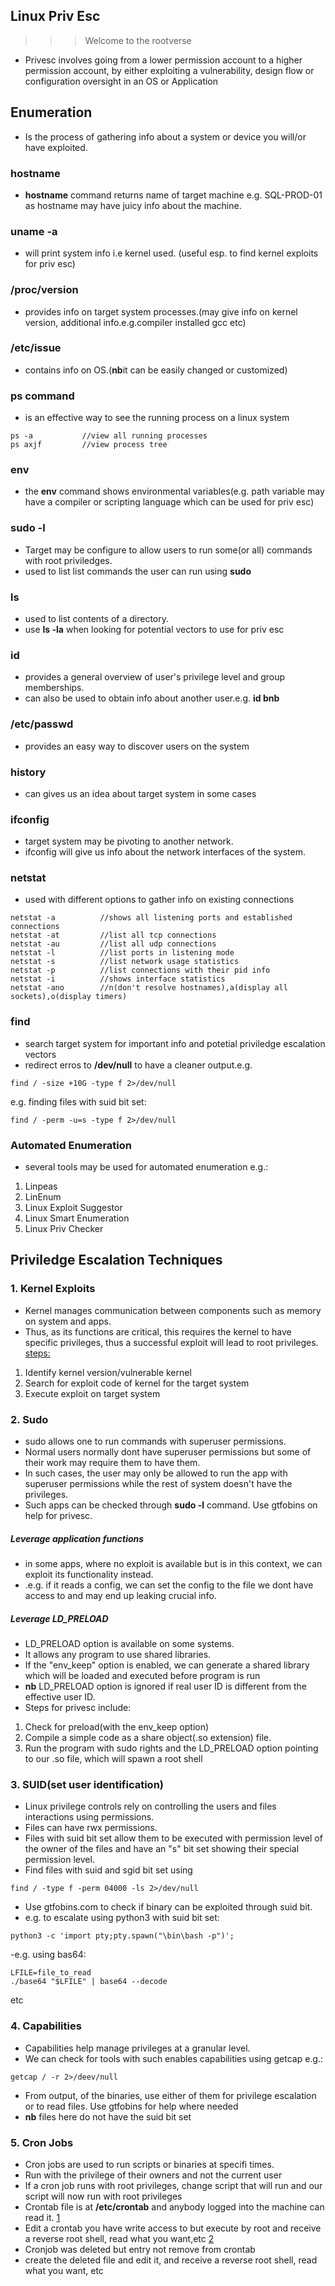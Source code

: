 ## Linux Priv Esc
>>> Welcome to the rootverse
- Privesc involves going from a lower permission account to a higher permission account, by either exploiting a vulnerability, design flow or configuration oversight in an OS or Application

## Enumeration
- Is the process of gathering info about a system or device you will/or have exploited.

### hostname
- **hostname** command returns name of target machine
e.g. SQL-PROD-01 as hostname may have juicy info about the machine.

### uname -a
- will print system info i.e kernel used. (useful esp. to find kernel exploits for priv esc)

### /proc/version
- provides info on target system processes.(may give info on kernel version, additional info.e.g.compiler installed gcc etc)

### /etc/issue
- contains info on OS.(**nb**it can be easily changed or customized)

### ps command
- is an effective way to see the running process on a linux system
```
ps -a			//view all running processes
ps axjf			//view process tree
```

### env
- the **env** command shows environmental variables(e.g. path variable may have a compiler or scripting language which can be used for priv esc)

### sudo -l
- Target may be configure to allow users to run some(or all) commands with root priviledges.
- used to list list commands the user can run using **sudo**

### ls
- used to list contents of a directory.
- use **ls -la** when looking for potential vectors to use for priv esc

### id
- provides a general overview of user's privilege level and group memberships.
- can also be used to obtain info about another user.e.g. **id bnb**

### /etc/passwd
- provides an easy way to discover users on the system

### history
- can gives us an idea about target system in some cases

### ifconfig
- target system may be pivoting to another network.
- ifconfig will give us info about the network interfaces of the system.

### netstat
- used with different options to gather info on existing connections
```
netstat -a			//shows all listening ports and established connections
netstat -at			//list all tcp connections
netstat -au			//list all udp connections
netstat -l			//list ports in listening mode
netstat -s			//list network usage statistics
netstat -p 			//list connections with their pid info
netstat -i			//shows interface statistics
netstat -ano		//n(don't resolve hostnames),a(display all sockets),o(display timers)
```

### find
- search target system for important info and potetial priviledge escalation vectors
- redirect erros to **/dev/null** to have a cleaner output.e.g.
```
find / -size +10G -type f 2>/dev/null
```
e.g. finding files with suid bit set:
```
find / -perm -u=s -type f 2>/dev/null
```
### Automated Enumeration
- several tools may be used for automated enumeration e.g.:
1. Linpeas
2. LinEnum
3. Linux Exploit Suggestor
4. Linux Smart Enumeration
5. Linux Priv Checker


## Priviledge Escalation Techniques
### 1. Kernel Exploits
- Kernel manages communication between components such as memory on system and apps.
- Thus, as its functions are critical, this requires the kernel to have specific privileges, thus a successful exploit will lead to root privileges.<br>
<ins>steps:<ins>
1. Identify kernel version/vulnerable kernel
2. Search for exploit code of kernel for the target system
3. Execute exploit on target system

### 2. Sudo
- sudo allows one to run commands with superuser permissions.
- Normal users normally dont have superuser permissions but some of their work may require them to have them.
- In such cases, the user may only be allowed to run the app with superuser permissions while the rest of system doesn't have the privileges.
- Such apps can be checked through **sudo -l** command. Use gtfobins on help for privesc.
##### Leverage application functions
- in some apps, where no exploit is available but is in this context, we can exploit its functionality instead.
- .e.g. if it reads a config, we can set the config to the file we dont have access to and may end up leaking crucial info.
##### Leverage LD_PRELOAD
- LD_PRELOAD option is available on some systems.
- It allows any program to use shared libraries.
- If the "env_keep" option is enabled, we can generate a shared library which will be loaded and executed before program is run
- **nb** LD_PRELOAD option is ignored if real user ID is different from the effective user ID.
- Steps for privesc include:
1. Check for preload(with the env_keep option)
2. Compile a simple code as a share object(.so extension) file.
3. Run the program with sudo rights and the LD_PRELOAD option pointing to our .so file, which will spawn a root shell

### 3. SUID(set user identification)
- Linux privilege controls rely on controlling the users and files interactions using permissions.
- Files can have rwx permissions.
- Files with suid bit set allow them to be executed with permission level of the owner of the files and have an "s" bit set showing their special permission level.
- Find files with suid and sgid bit set using
```
find / -type f -perm 04000 -ls 2>/dev/null
```
- Use gtfobins.com to check if binary can be exploited through suid bit.
- e.g. to escalate using python3 with suid bit set:
```
python3 -c 'import pty;pty.spawn("\bin\bash -p")';
```
-e.g. using bas64:
```
LFILE=file_to_read
./base64 "$LFILE" | base64 --decode
```
etc

### 4. Capabilities
- Capabilities help manage privileges at a granular level.
- We can check for tools with such enables capabilities using getcap e.g.:
```
getcap / -r 2>/deev/null
```
- From output, of the binaries, use either of them for privilege escalation or to read files. Use gtfobins for help where needed
- **nb** files here do not have the suid bit set

### 5. Cron Jobs
- Cron jobs are used to run scripts or binaries at specifi times.
- Run with the privilege of their owners and not the current user
- If a cron job runs with root privileges, change script that will run and our script will now run with root privileges
- Crontab file is at **/etc/crontab** and anybody logged into the machine can read it.
<ins>1</ins>
- Edit a crontab you have write access to but execute by root and receive a reverse root shell, read what you want,etc
<ins>2</ins>
- Cronjob was deleted but entry not remove from crontab
- create the deleted file and edit it, and receive a reverse root shell, read what you want, etc



